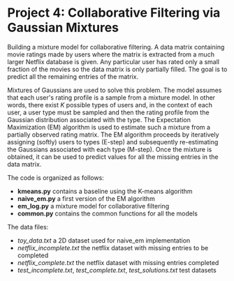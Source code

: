# Project 4: Collaborative Filtering via Gaussian Mixtures

Building a mixture model for collaborative filtering. A data matrix containing movie ratings made by users where the matrix is extracted from a much larger Netflix database is given. Any particular user has rated only a small fraction of the movies so the data matrix is only partially filled. The goal is to predict all the remaining entries of the matrix.

Mixtures of Gaussians are used to solve this problem. The model assumes that each user's rating profile is a sample from a mixture model. In other words, there exist _K_ possible types of users and, in the context of each user, a user type must be sampled and then the rating profile from the Gaussian distribution associated with the type. The Expectation Maximization (EM) algorithm is used to estimate such a mixture from a partially observed rating matrix. The EM algorithm proceeds by iteratively assigning (softly) users to types (E-step) and subsequently re-estimating the Gaussians associated with each type (M-step). Once the mixture is obtained, it can be used to predict values for all the missing entries in the data matrix.

The code is organized as follows:

* __kmeans.py__ contains a baseline using the K-means algorithm  
* __naive_em.py__ a first version of the EM algorithm  
* __em_log.py__ a mixture model for collaborative filtering  
* __common.py__ contains the common functions for all the models  

The data files:

* _toy_data.txt_ a 2D dataset used for naive_em implementation  
* _netflix_incomplete.txt_ the netflix dataset with missing entries to be completed  
* _netflix_complete.txt_ the netflix dataset with missing entries completed  
* _test_incomplete.txt_, _test_complete.txt_, _test_solutions.txt_ test datasets  
